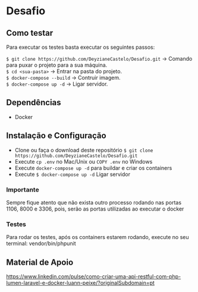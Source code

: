 # Desafio

## Como testar

Para executar os testes basta executar os seguintes passos:

   `$ git clone https://github.com/DeyzianeCastelo/Desafio.git` -> Comando para puxar o projeto para a sua máquina.<br>
   `$ cd <sua-pasta>` -> Entrar na pasta do projeto.<br>
   `$ docker-compose --build` -> Contruir imagem. <br>
   `$ docker-compose up -d` -> Ligar servidor.
   
## Dependências

- Docker

## Instalação e Configuração
- Clone ou faça o download deste repositório `$ git clone https://github.com/DeyzianeCastelo/Desafio.git`
- Execute `cp .env` no Mac/Unix ou `COPY .env` no Windows
- Execute `docker-compose up -d` para buildar e criar os containers
- Execute `$ docker-compose up -d` Ligar servidor

### Importante
Sempre fique atento que não exista outro processo rodando nas portas 1106, 8000 e 3306, pois, serão as portas utilizadas ao executar o docker

### Testes
Para rodar os testes, após os containers estarem rodando, execute no seu terminal: vendor/bin/phpunit
   
## Material de Apoio
https://www.linkedin.com/pulse/como-criar-uma-api-restful-com-php-lumen-laravel-e-docker-luann-peixe/?originalSubdomain=pt
   
